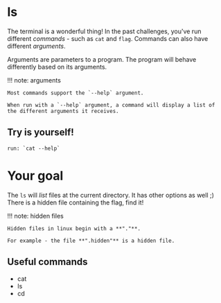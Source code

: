 # ls

The terminal is a wonderful thing!
In the past challenges, you've run different *commands* - such as `cat` and `flag`.
Commands can also have different *arguments*.

Arguments are parameters to a program. The program will behave differently based on its arguments.

!!! note: arguments 

    Most commands support the `--help` argument.

    When run with a `--help` argument, a command will display a list of the different arguments it receives.

## Try is yourself!
    run: `cat --help`


# Your goal
The `ls` will *list* files at the current directory. It has other options as well ;)
There is a hidden file containing the flag, find it!

!!! note: hidden files

    Hidden files in linux begin with a **"."**.

    For example - the file **".hidden"** is a hidden file.
    

## Useful commands
* cat
* ls
* cd
